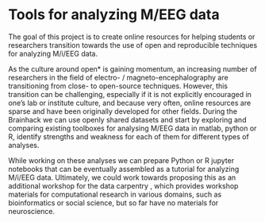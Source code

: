 # Tools for analyzing M/EEG data

The goal of this project is to create online resources for helping students or researchers transition towards the use of open and reproducible techniques for analyzing M/i/EEG data.

As the culture around open* is gaining momentum, an increasing number of researchers in the field of electro- / magneto-encephalography are transitioning from close- to open-source techniques. However, this transition can be challenging, especially if it is not explicitly encouraged in one’s lab or institute culture, and because very often, online resources are sparse and have been originally developed for other fields. During the Brainhack we can use openly shared datasets and start by exploring and comparing existing toolboxes for analysing M/EEG data in matlab, python or R, identify strengths and weakness for each of them for different types of analyses.

While working on these analyses we can prepare Python or R jupyter notebooks that can be eventually assembled as a tutorial for analyzing M/i/EEG data. Ultimately, we could work towards proposing this as an additional workshop for the data carpentry , which provides workshop materials for computational research in various domains, such as bioinformatics or social science, but so far have no materials for neuroscience.
